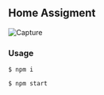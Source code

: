 ## Home Assigment

![Capture](https://user-images.githubusercontent.com/29695410/131402917-063b1041-5d62-490e-b53d-81a2f10d3c71.PNG)

### Usage
```
$ npm i
```

```
$ npm start
```
